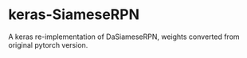 # keras-SiameseRPN
A keras re-implementation of DaSiameseRPN, weights converted from original pytorch version.


